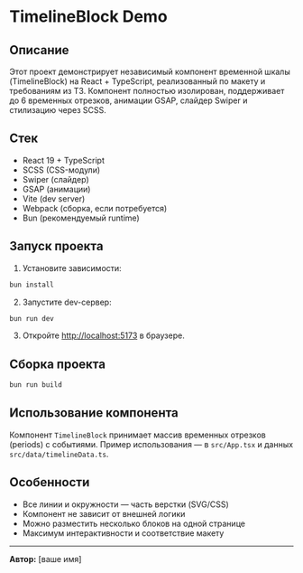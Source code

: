 # TimelineBlock Demo

## Описание

Этот проект демонстрирует независимый компонент временной шкалы (TimelineBlock) на React + TypeScript, реализованный по макету и требованиям из ТЗ. Компонент полностью изолирован, поддерживает до 6 временных отрезков, анимации GSAP, слайдер Swiper и стилизацию через SCSS.

## Стек
- React 19 + TypeScript
- SCSS (CSS-модули)
- Swiper (слайдер)
- GSAP (анимации)
- Vite (dev server)
- Webpack (сборка, если потребуется)
- Bun (рекомендуемый runtime)

## Запуск проекта

1. Установите зависимости:

```bash
bun install
```

2. Запустите dev-сервер:

```bash
bun run dev
```

3. Откройте [http://localhost:5173](http://localhost:5173) в браузере.

## Сборка проекта

```bash
bun run build
```

## Использование компонента

Компонент `TimelineBlock` принимает массив временных отрезков (periods) с событиями. Пример использования — в `src/App.tsx` и данных `src/data/timelineData.ts`.

## Особенности
- Все линии и окружности — часть верстки (SVG/CSS)
- Компонент не зависит от внешней логики
- Можно разместить несколько блоков на одной странице
- Максимум интерактивности и соответствие макету

---

**Автор:** [ваше имя] 